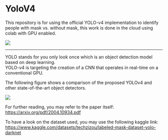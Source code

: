 # YoloV4
This repository is for using the official YOLO-v4 implementation to identify people with mask vs. without mask, this work is done in the cloud using colab with GPU enabled.

![](https://github.com/MahmoudMostafaTayee/YoloV4/blob/main/Mask%20vs%20No%20mask.gif)

---
YOLO stands for you only look once which is an object detection model based on deep learning.\
YOLO-v4 is targeting the creation of a CNN that operates in real-time on a conventional GPU.  

The following figure shows a comparison of the proposed YOLOv4 and other state-of-the-art object detectors.

![](https://github.com/MahmoudMostafaTayee/YoloV4/blob/main/Comparison%20of%20the%20proposed%20YOLOv4%20and%20other%20SOTA%20ODs.png)


For further reading, you may refer to the paper itself:  
https://arxiv.org/pdf/2004.10934.pdf  

To have a look on the dataset used, you may use the following kaggle link:  
https://www.kaggle.com/datasets/techzizou/labeled-mask-dataset-yolo-darknet
